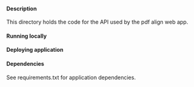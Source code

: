 #### Description

This directory holds the code for the API used by the pdf align web app.

#### Running locally

#### Deploying application

#### Dependencies

See requirements.txt for application dependencies.
